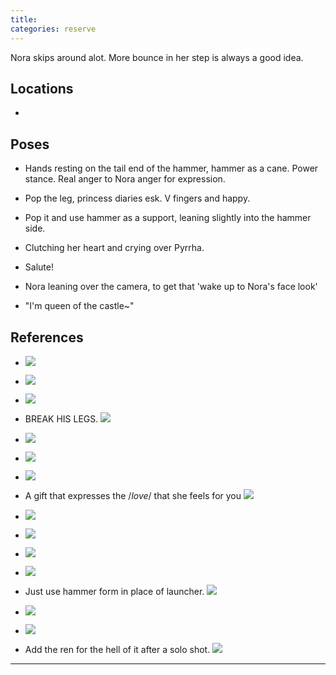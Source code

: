 ```yaml
---
title: 
categories: reserve
---
```


Nora skips around alot. More bounce in her step is always a good idea.

## Locations

- 

## Poses

* Hands resting on the tail end of the hammer, hammer as a cane. Power stance. Real anger to Nora anger for expression.

* Pop the leg, princess diaries esk. V fingers and happy. 

* Pop it and use hammer as a support, leaning slightly into the hammer side.

* Clutching her heart and crying over Pyrrha.

* Salute!

* Nora leaning over the camera, to get that 'wake up to Nora's face look'

* "I'm queen of the castle~"

## References

* ![](http://i.imgur.com/IcX1jjK.png)

* ![](http://i.imgur.com/0SSSFVh.png)

* ![](http://i.imgur.com/QKe9DYa.png)

* BREAK HIS LEGS. ![](http://i.imgur.com/yTdUUz3.png)

* ![](http://i.imgur.com/vC38pu5.png)

* ![](http://i.imgur.com/xMHIoaU.png)

* ![](http://i.imgur.com/CcHu8oa.png)

* A gift that expresses the /*love*/ that she feels for you ![](http://i.imgur.com/6dPDOIj.png)

* ![](http://i.imgur.com/lrk4jWi.png)

* ![](http://i.imgur.com/jRf8QyJ.jpg)

* ![](http://i.imgur.com/nPhtLib.png)

* ![](http://i.imgur.com/pI8kexB.jpg)

* Just use hammer form in place of launcher. ![](http://i.imgur.com/zeGzyHR.png)

* ![](http://i.imgur.com/BMybWmm.jpg)

* ![](http://i.imgur.com/fgQx83Z.png)

* Add the ren for the hell of it after a solo shot. ![](http://i.imgur.com/3cjZZm0.png)

---
